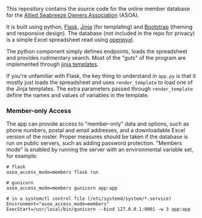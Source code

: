 
This repository contains the source code for the online member database
for the [Allied Seabreeze Owners Association](http://alliedseabreeze35.org) (ASOA).

It is built using python, [Flask][flask], [Jinja][jinja] (for templating) and
[Bootstrap][bootstrap] (theming and responsive design).
The database (not included in the repo for privacy) is a simple Excel spreadsheet
read using [openpyxl][openpyxl].

The python component simply defines endpoints, loads the spreadsheet
and provides rudimentary search. Most of the "guts" of the program are
implemented through [jinja templates](templates).

If you're unfamiliar with Flask, the key thing to understand in `app.py` is that it mostly
just loads the spreadsheet and uses `render_template` to load one of the Jinja
templates. The extra parameters passed through `render_template` define the names and
values of variables in the template.

### Member-only Access ###

The app can provide access to "member-only" data and options, such as phone numbers,
postal and email addresses, and a downloadable Excel version of the roster. Proper
measures should be taken if the database is run on public servers, such as adding
password protection. "Members mode" is
enabled by running the server with an environmental variable set, for example:

    # flask
    asoa_access_mode=members flask run
    
    # gunicorn
    asoa_access_mode=members gunicorn app:app

    # in a systemctl control file (/etc/systemd/system/*.service)
    Environment="asoa_access_mode=members"
    ExecStart=/usr/local/bin/gunicorn --bind 127.0.0.1:8001 -w 3 app:app


[flask]: https://flask.palletsprojects.com/
[jinja]: https://jinja.palletsprojects.com/
[bootstrap]: https://getbootstrap.com/
[openpyxl]: https://openpyxl.readthedocs.io/
